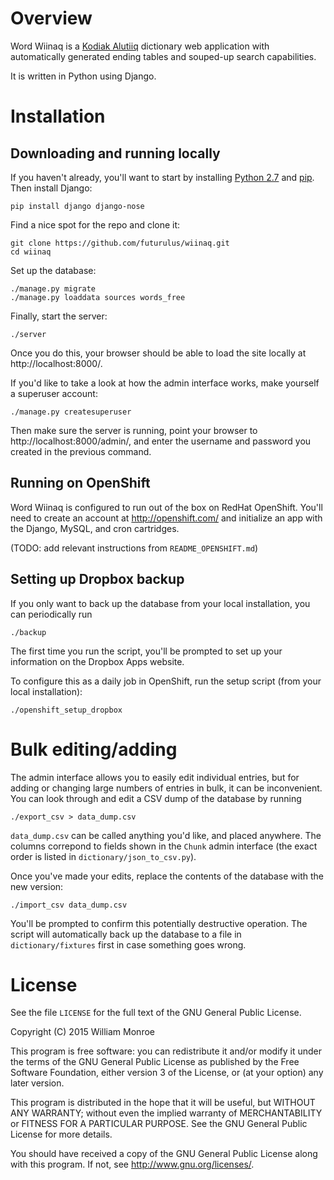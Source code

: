 Overview
========

Word Wiinaq is a [Kodiak Alutiiq](http://www.alutiiqlanguage.org/) dictionary
web application with automatically generated ending tables and souped-up search
capabilities.

It is written in Python using Django.

Installation
============

Downloading and running locally
-------------------------------

If you haven't already, you'll want to start by installing [Python
2.7](https://www.python.org/downloads/) and
[pip](https://pypi.python.org/pypi/pip).  Then install Django:

    pip install django django-nose

Find a nice spot for the repo and clone it:

    git clone https://github.com/futurulus/wiinaq.git
    cd wiinaq

Set up the database:

    ./manage.py migrate
    ./manage.py loaddata sources words_free

Finally, start the server:

    ./server

Once you do this, your browser should be able to load the site locally at
http://localhost:8000/.

If you'd like to take a look at how the admin interface works, make yourself a
superuser account:

    ./manage.py createsuperuser

Then make sure the server is running, point your browser to
http://localhost:8000/admin/, and enter the username and password you created
in the previous command.

Running on OpenShift
--------------------

Word Wiinaq is configured to run out of the box on RedHat OpenShift. You'll
need to create an account at http://openshift.com/ and initialize an app with
the Django, MySQL, and cron cartridges.

(TODO: add relevant instructions from `README_OPENSHIFT.md`)

Setting up Dropbox backup
-------------------------

If you only want to back up the database from your local installation, you can
periodically run

    ./backup

The first time you run the script, you'll be prompted to set up your
information on the Dropbox Apps website.

To configure this as a daily job in OpenShift, run the setup script (from your
local installation):

    ./openshift_setup_dropbox

Bulk editing/adding
===================

The admin interface allows you to easily edit individual entries, but for
adding or changing large numbers of entries in bulk, it can be inconvenient.
You can look through and edit a CSV dump of the database by running

    ./export_csv > data_dump.csv

`data_dump.csv` can be called anything you'd like, and placed anywhere. The
columns correpond to fields shown in the `Chunk` admin interface (the exact
order is listed in `dictionary/json_to_csv.py`).

Once you've made your edits, replace the contents of the database with the new
version:

    ./import_csv data_dump.csv

You'll be prompted to confirm this potentially destructive operation. The
script will automatically back up the database to a file in
`dictionary/fixtures` first in case something goes wrong.

License
=======

See the file `LICENSE` for the full text of the GNU General Public License.

Copyright (C) 2015 William Monroe

This program is free software: you can redistribute it and/or modify it under
the terms of the GNU General Public License as published by the Free Software
Foundation, either version 3 of the License, or (at your option) any later
version.

This program is distributed in the hope that it will be useful, but WITHOUT ANY
WARRANTY; without even the implied warranty of MERCHANTABILITY or FITNESS FOR A
PARTICULAR PURPOSE.  See the GNU General Public License for more details.

You should have received a copy of the GNU General Public License along with
this program.  If not, see <http://www.gnu.org/licenses/>.

